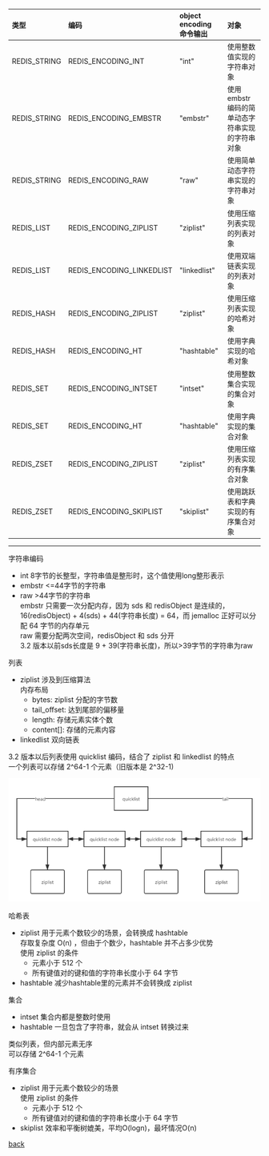 | 类型 | 编码 | object encoding 命令输出 | 对象 |
| :- | :- | :- | :- |
| REDIS_STRING | REDIS_ENCODING_INT | "int" | 使用整数值实现的字符串对象 |
| REDIS_STRING | REDIS_ENCODING_EMBSTR | "embstr" | 使用embstr编码的简单动态字符串实现的字符串对象 |
| REDIS_STRING | REDIS_ENCODING_RAW | "raw" | 使用简单动态字符串实现的字符串对象 |
| REDIS_LIST | REDIS_ENCODING_ZIPLIST | "ziplist" | 使用压缩列表实现的列表对象 |
| REDIS_LIST | REDIS_ENCODING_LINKEDLIST | "linkedlist" | 使用双端链表实现的列表对象 |
| REDIS_HASH | REDIS_ENCODING_ZIPLIST | "ziplist" | 使用压缩列表实现的哈希对象 |
| REDIS_HASH | REDIS_ENCODING_HT | "hashtable" | 使用字典实现的哈希对象 |
| REDIS_SET | REDIS_ENCODING_INTSET | "intset" | 使用整数集合实现的集合对象 |
| REDIS_SET | REDIS_ENCODING_HT | "hashtable" | 使用字典实现的集合对象 |
| REDIS_ZSET | REDIS_ENCODING_ZIPLIST | "ziplist" | 使用压缩列表实现的有序集合对象 |
| REDIS_ZSET | REDIS_ENCODING_SKIPLIST | "skiplist" | 使用跳跃表和字典实现的有序集合对象 |  

---

字符串编码  
- int 8字节的长整型，字符串值是整形时，这个值使用long整形表示  
- embstr \<=44字节的字符串  
- raw \>44字节的字符串  
embstr 只需要一次分配内存，因为 sds 和 redisObject 是连续的，16(redisObject) + 4(sds) + 44(字符串长度) = 64，而 jemalloc 正好可以分配 64 字节的内存单元  
raw 需要分配两次空间，redisObject 和 sds 分开  
3.2 版本以前sds长度是 9 + 39(字符串长度)，所以\>39字节的字符串为raw  

列表  
- ziplist 涉及到压缩算法  
内存布局  
    - bytes: ziplist 分配的字节数
    - tail_offset: 达到尾部的偏移量  
    - length: 存储元素实体个数  
    - content[]: 存储的元素内容  
- linkedlist 双向链表

3.2 版本以后列表使用 quicklist 编码，结合了 ziplist 和 linkedlist 的特点  
一个列表可以存储 2^64-1 个元素（旧版本是 2^32-1)  

![quicklist](image/2.png)  

哈希表  
- ziplist 用于元素个数较少的场景，会转换成 hashtable  
存取复杂度 O(n) ，但由于个数少，hashtable 并不占多少优势  
使用 ziplist 的条件  
    - 元素小于 512 个
    - 所有键值对的键和值的字符串长度小于 64 字节
- hashtable 减少hashtable里的元素并不会转换成 ziplist  

集合  
- intset 集合内都是整数时使用  
- hashtable 一旦包含了字符串，就会从 intset 转换过来  

类似列表，但内部元素无序  
可以存储 2^64-1 个元素  

有序集合  
- ziplist 用于元素个数较少的场景   
使用 ziplist 的条件  
    - 元素小于 512 个
    - 所有键值对的键和值的字符串长度小于 64 字节
- skiplist 效率和平衡树媲美，平均O(logn)，最坏情况O(n)  

[back](../11.md)  